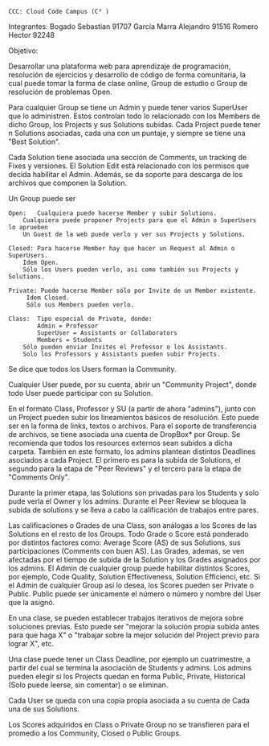  
	CCC: Cloud Code Campus (C³ )

Integrantes:
	Bogado Sebastian 		91707
	García Marra Alejandro 		91516
	Romero Hector 			92248 

Objetivo:

Desarrollar una plataforma web para aprendizaje de programación, resolución de ejercicios y desarrollo de código de forma comunitaria, la cual puede tomar la forma de clase online, Group de estudio o Group de resolución de problemas Open.

Para cualquier Group se tiene un Admin y puede tener varios SuperUser que lo administren. Estos controlan todo lo relacionado con los Members de dicho Group, los Projects y sus Solutions subidas. 
Cada Project puede tener n Solutions asociadas, cada una con un puntaje, y siempre se tiene una "Best Solution". 

Cada Solution tiene asociada una sección de Comments, un tracking de Fixes y versiones. El Solution Edit está relacionado con los permisos que decida habilitar el Admin. Además, se da soporte para descarga de los archivos que componen la Solution.

Un Group puede ser 

	Open:   Cualquiera puede hacerse Member y subir Solutions. 
		Cualquiera puede proponer Projects para que el Admin o SuperUsers lo aprueben
		Un Guest de la web puede verlo y ver sus Projects y Solutions.

	Closed: Para hacerse Member hay que hacer un Request al Admin o SuperUsers.
		Idem Open.
		Sólo los Users pueden verlo, asi como también sus Projects y Solutions.

	Private: Puede hacerse Member sólo por Invite de un Member existente.
		 Idem Closed.
		 Sólo sus Members pueden verlo.

	Class:  Tipo especial de Private, donde:
			Admin = Professor
			SuperUser = Assistants or Collaborators
			Members = Students
		Sólo pueden enviar Invites el Professor o los Assistants.
		Solo los Professors y Assistants pueden subir Projects.

Se dice que todos los Users forman la Community.

Cualquier User puede, por su cuenta, abrir un "Community Project", donde todo User puede participar con su Solution.

En el formato Class, Professor y SU (a partir de ahora "admins"), junto con un Project pueden subir los lineamientos básicos de resolución. Esto puede ser en la forma de links, textos o archivos.
Para el soporte de transferencia de archivos, se tiene asociada una cuenta de DropBox* por Group. Se recomienda que todos los resources externos sean subidos a dicha carpeta.
También en este formato, los admins plantean distintos Deadlines asociados a cada Project. El primero es para la subida de Solutions, el segundo para la etapa de "Peer Reviews" y el tercero para la etapa de "Comments Only".

Durante la primer etapa, las Solutions son privadas para los Students y solo pude verla el Owner y los admins. 
Durante el Peer Review se bloquea la subida de solutions y se lleva a cabo la calificación de trabajos entre pares.

Las calificaciones o Grades de una Class, son análogas a los Scores de las Solutions en el resto de los Groups.
Todo Grade o Score está ponderado por distintos factores como: Average Score (AS) de sus Solutions, sus participaciones (Comments con buen AS).
Las Grades, ademas, se ven afectadas por el tiempo de subida de la Solution y los Grades asignados por los admins.
El Admin de cualquier group puede habilitar distintos Scores, por ejemplo, Code Quality, Solution Effectiveness, Solution Efficienci, etc.
Si el Admin de cualquier Group así lo desea, los Scores pueden ser Private o Public. Public puede ser únicamente el número o número y nombre del User que la asignó.

En una clase, se pueden establecer trabajos iterativos de mejora sobre soluciones previas. Esto puede ser "mejorar la solución propia subida antes para que haga X" o "trabajar sobre la mejor solución del Project previo para lograr X", etc.

Una clase puede tener un Class Deadline, por ejemplo un cuatrimestre, a partir del cual se termina la asociación de Students y admins. Los admins pueden elegir si los Projects quedan en forma Public, Private, Historical (Solo puede leerse, sin comentar) o se eliminan.

Cada User se queda con una copia propia asociada a su cuenta de Cada una de sus Solutions. 

Los Scores adquiridos en Class o Private Group no se transfieren para el promedio a los Community, Closed o Public Groups.

